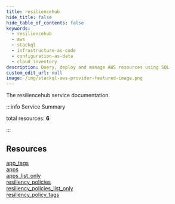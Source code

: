 ```yaml
---
title: resiliencehub
hide_title: false
hide_table_of_contents: false
keywords:
  - resiliencehub
  - aws
  - stackql
  - infrastructure-as-code
  - configuration-as-data
  - cloud inventory
description: Query, deploy and manage AWS resources using SQL
custom_edit_url: null
image: /img/stackql-aws-provider-featured-image.png
---
```


The resiliencehub service documentation.

:::info Service Summary

<div class="row">
<div class="providerDocColumn">
<span>total resources:&nbsp;<b>6</b></span><br />
</div>
</div>

:::

## Resources
<div class="row">
<div class="providerDocColumn">
<a href="/services/resiliencehub/app_tags/">app_tags</a><br />
<a href="/services/resiliencehub/apps/">apps</a><br />
<a href="/services/resiliencehub/apps_list_only/">apps_list_only</a>
</div>
<div class="providerDocColumn">
<a href="/services/resiliencehub/resiliency_policies/">resiliency_policies</a><br />
<a href="/services/resiliencehub/resiliency_policies_list_only/">resiliency_policies_list_only</a><br />
<a href="/services/resiliencehub/resiliency_policy_tags/">resiliency_policy_tags</a>
</div>
</div>